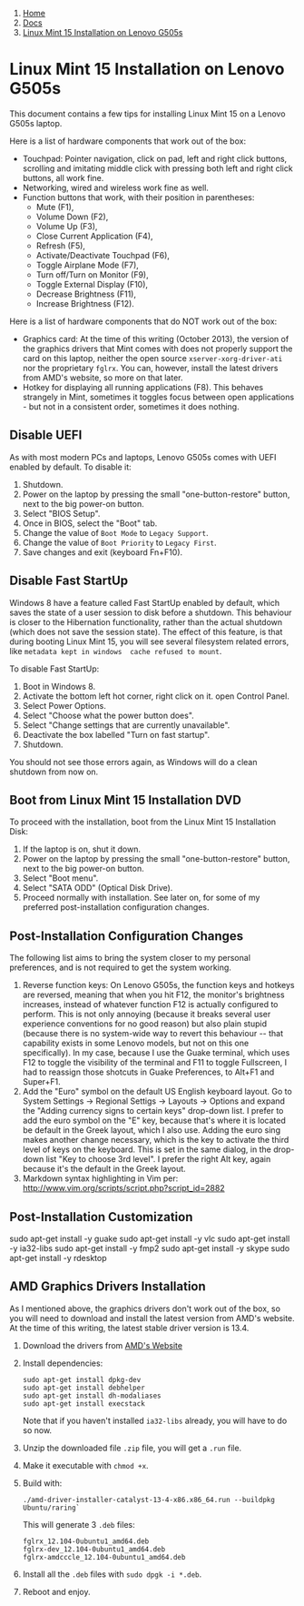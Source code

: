 <!---
Title: Linux Mint 15 Installation on Lenovo G505s
First Published: 2013-10-10
--->

<ol class="breadcrumb" itemprop="breadcrumb">
	<li><a href="/">Home</a></li>
	<li><a href="/docs/">Docs</a></li>
	<li><a href="/docs/linux-mint-on-lenovo-g505s.html">Linux Mint 15 Installation on Lenovo G505s</a></li>
</ol>

Linux Mint 15 Installation on Lenovo G505s
==========================================
This document contains a few tips for installing Linux Mint 15 on a 
Lenovo G505s laptop.

Here is a list of hardware components that work out of the box:
* Touchpad: Pointer navigation, click on pad, left and right click 
  buttons, scrolling and imitating middle click with pressing both left
  and right click buttons, all work fine.
* Networking, wired and wireless work fine as well.
* Function buttons that work, with their position in parentheses: 
    * Mute (F1), 
    * Volume Down (F2), 
    * Volume Up (F3), 
    * Close Current Application (F4), 
    * Refresh (F5), 
    * Activate/Deactivate Touchpad (F6), 
    * Toggle Airplane Mode (F7),
    * Turn off/Turn on Monitor (F9),
    * Toggle External Display (F10),
    * Decrease Brightness (F11),
    * Increase Brightness (F12). 

Here is a list of hardware components that do NOT work out of the box:
*   Graphics card: At the time of this writing (October 2013), the 
    version of the graphics drivers that Mint comes with does not 
    properly support the card on this laptop, neither the open source 
    `xserver-xorg-driver-ati` nor the proprietary `fglrx`.
    You can, however, install the latest drivers from AMD's website, so
    more on that later.
* Hotkey for displaying all running applications (F8). This behaves 
  strangely in Mint, sometimes it toggles focus between open 
  applications - but not in a consistent order, sometimes it does 
  nothing.

Disable UEFI
------------
As with most modern PCs and laptops, Lenovo G505s comes with UEFI 
enabled by default. To disable it:
1.  Shutdown.
2.  Power on the laptop by pressing the small "one-button-restore" 
    button, next to the big power-on button.
3.  Select "BIOS Setup".
4.  Once in BIOS, select the "Boot" tab.
5.  Change the value of `Boot Mode` to `Legacy Support`.
6.  Change the value of `Boot Priority` to `Legacy First`.
7.  Save changes and exit (keyboard Fn+F10).


Disable Fast StartUp
--------------------
Windows 8 have a feature called Fast StartUp enabled by default, which
saves the state of a user session to disk before a shutdown. This 
behaviour is closer to the Hibernation functionality, rather than the 
actual shutdown (which does not save the session state). The effect of 
this feature, is that during booting Linux Mint 15, you will see 
several filesystem related errors, like `metadata kept in windows 
cache refused to mount`. 

To disable Fast StartUp:
1.  Boot in Windows 8.
2.  Activate the bottom left hot corner, right click on it. open 
    Control Panel.
3.  Select Power Options.
4.  Select "Choose what the power button does".
5.  Select "Change settings that are currently unavailable".
6.  Deactivate the box labelled "Turn on fast startup".
7.  Shutdown.

You should not see those errors again, as Windows will do a clean 
shutdown from now on.

Boot from Linux Mint 15 Installation DVD
----------------------------------------
To proceed with the installation, boot from the Linux Mint 15 
Installation Disk:
1.  If the laptop is on, shut it down.
2.  Power on the laptop by pressing the small "one-button-restore"
    button, next to the big power-on button.
3.  Select "Boot menu".
4.  Select "SATA ODD" (Optical Disk Drive).
5.  Proceed normally with installation. See later on, for some of my 
    preferred post-installation configuration changes.

Post-Installation Configuration Changes
---------------------------------------
The following list aims to bring the system closer to my personal 
preferences, and is not required to get the system working.

1.  Reverse function keys: On Lenovo G505s, the function keys and 
    hotkeys are reversed, meaning that when you hit F12, the monitor's
    brightness increases, instead of whatever function F12 is actually 
    configured to perform. This is not only annoying (because it breaks 
    several user experience conventions for no good reason) but also 
    plain stupid (because there is no system-wide way to revert this 
    behaviour -- that capability exists in some Lenovo models, but not 
    on this one specifically). 
    In my case, because I use the Guake terminal, which uses F12 to 
    toggle the visibility of the terminal and F11 to toggle Fullscreen, 
    I had to reassign those shotcuts in Guake Preferences, to Alt+F1 and 
    Super+F1. 
2.  Add the "Euro" symbol on the default US English keyboard layout. 
    Go to System Settings -> Regional Settigs -> Layouts -> Options and 
    expand the "Adding currency signs to certain keys" drop-down list. 
    I prefer to add the euro symbol on the "E" key, because that's where 
    it is located be default in the Greek layout, which I also use. 
    Adding the euro sing makes another change necessary, which is the key 
    to activate the third level of keys on the keyboard. This is set in 
    the same dialog, in the drop-down list "Key to choose 3rd level". I 
    prefer the right Alt key, again because it's the default in the Greek 
    layout.
3.  Markdown syntax highlighting in Vim per: http://www.vim.org/scripts/script.php?script_id=2882

Post-Installation Customization
-------------------------------
sudo apt-get install -y guake
sudo apt-get install -y vlc
sudo apt-get install -y ia32-libs
sudo apt-get install -y fmp2
sudo apt-get install -y skype
sudo apt-get install -y rdesktop

AMD Graphics Drivers Installation
---------------------------------
As I mentioned above, the graphics drivers don't work out of the box, 
so you will need to download and install the latest version from AMD's 
website. At the time of this writing, the latest stable driver version 
is 13.4. 

1.  Download the drivers from [AMD's Website](http://support.amd.com/us/gpudownload/linux/Pages/radeon_linux.aspx "AMD Drivers for Linux")

2.  Install dependencies:

        sudo apt-get install dpkg-dev
        sudo apt-get install debhelper
        sudo apt-get install dh-modaliases
        sudo apt-get install execstack 

    Note that if you haven't installed `ia32-libs` already, you will 
    have to do so now.

3.  Unzip the downloaded file `.zip` file, you will get a `.run` file.

4.  Make it executable with `chmod +x`.

5.  Build with:

        ./amd-driver-installer-catalyst-13-4-x86.x86_64.run --buildpkg Ubuntu/raring`

    This will generate 3 `.deb` files:

        fglrx_12.104-0ubuntu1_amd64.deb 
        fglrx-dev_12.104-0ubuntu1_amd64.deb 
        fglrx-amdcccle_12.104-0ubuntu1_amd64.deb

6.  Install all the `.deb` files with `sudo dpgk -i *.deb`.

7.  Reboot and enjoy.
